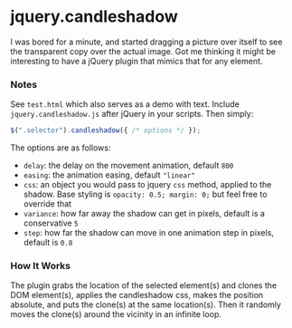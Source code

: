 # jquery.candleshadow

I was bored for a minute, and started dragging a picture over itself to see the transparent copy over the actual image. Got me thinking it might be interesting to have a jQuery plugin that mimics that for any element. 

### Notes

See `test.html` which also serves as a demo with text. Include `jquery.candleshadow.js` after jQuery in your scripts. Then simply:

```javascript
$(".selector").candleshadow({ /* options */ });
```

The options are as follows:

* `delay`: the delay on the movement animation, default `800`
* `easing`: the animation easing, default `"linear"`
* `css`: an object you would pass to jquery `css` method, applied to the shadow. Base styling is `opacity: 0.5; margin: 0;` but feel free to override that
* `variance`: how far away the shadow can get in pixels, default is a conservative `5`
* `step`: how far the shadow can move in one animation step in pixels, default is `0.8`

### How It Works

The plugin grabs the location of the selected element(s) and clones the DOM element(s), applies the candleshadow css, makes the position absolute, and puts the clone(s) at the same location(s). Then it randomly moves the clone(s) around the vicinity in an infinite loop.